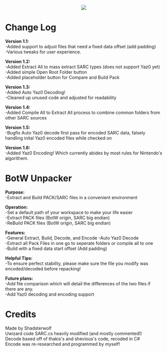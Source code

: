 <p align="center"> 
<img src="https://github.com/Shadsterwolf/BotWUnpacker/blob/master/BotWUnpacker/images/ZeldaUnpackerLogo.png"/>
</p>

# Change Log
<b>Version 1.1:</b> <br />
-Added support to adjust files that need a fixed data offset (add padding) <br />
-Various tweaks for user experience.

<b>Version 1.2:</b> <br />
-Added Extract All to mass extract SARC types (does not support Yaz0 yet)<br />
-Added simple Open Root Folder button<br />
-Added placeholder button for Compare and Build Pack

<b>Version 1.3:</b> <br />
-Added Auto Yaz0 Decoding!<br />
-Cleaned up unused code and adjusted for readability

<b>Version 1.4:</b> <br />
-Added Compile All to Extract All process to combine common folders from other SARC sources

<b>Version 1.5:</b> <br />
-Bugfix Auto Yaz0 decode first pass for encoded SARC data, falsely handling inital Yaz0 encoded files while checked on <br />

<b>Version 1.6:</b> <br />
-Added Yaz0 Encoding! Which currently abides by most rules for Nintendo's algorithem.<br />

# BotW Unpacker
<b>Purpose:</b> <br />
-Extract and Build PACK/SARC files in a convenient environment

<b>Operation:</b> <br />
-Set a default path of your workspace to make your life easier <br />
-Extract PACK files (BotW origin, SARC big endian) <br />
-ReBuild PACK files (BotW origin, SARC big endian)

<b>Features:</b> <br />
-General Extract, Build, Decode, and Encode
-Auto Yaz0 Decode <br />
-Extract all Pack Files in one go to seperate folders or compile all to one <br />
-Build with a fixed data start offset (Add padding) <br />

<b>Helpful Tips:</b> <br />
-To ensure perfect stability, please make sure the file you modify was encoded/decoded before repacking!

<b>Future plans:</b> <br />
-Add file comparison which will detail the differences of the two files if there are any. <br />
-Add Yaz0 decoding and encoding support

# Credits
Made by Shadsterwolf <br />
Uwizard code SARC.cs heavily modified (and mostly commented!) <br />
Decode based off of thakis's and shevious's code, recoded in C# <br />
Encode was re-researched and programmed by myself!

